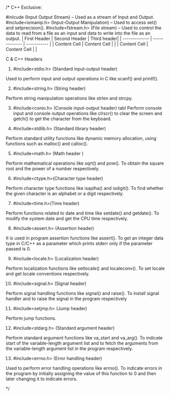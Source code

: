 /*
C++ Exclusive:

#inlcude<iostream> (Input Output Stream) – Used as a stream of Input and Output.
#include<iomanip.h> (Input-Output Manipulation) – Used to access set() and setprecision().
#include<fstream.h> (File stream) – Used to control the data to read from a file as an input and data to write into the file as an output.
| First Header  | Second Header | Third header|
| ------------- | ------------- | ----------- |
| Content Cell  | Content Cell  |             |
| Content Cell  | Content Cell  |             |

C & C++ Headers

1. #include<stdio.h>  (Standard input-output header)

Used to perform input and output operations in C like scanf() and printf().

2. #include<string.h> (String header)

Perform string manipulation operations like strlen and strcpy.

3. #include<conio.h> (Console input-output header)
tabl
Perform console input and console output operations like clrscr() to clear the screen and getch() to get the character from the keyboard.

4. #include<stdlib.h> (Standard library header)

Perform standard utility functions like dynamic memory allocation, using functions such as malloc() and calloc().

5. #include<math.h> (Math header )

Perform mathematical operations like sqrt() and pow(). To obtain the square root and the power of a number respectively.

6. #include<ctype.h>(Character type header)

Perform character type functions like isaplha() and isdigit(). To find whether the given character is an alphabet or a digit respectively.

7. #include<time.h>(Time header)

Perform functions related to date and time like setdate() and getdate(). To modify the system date and get the CPU time respectively.

8. #include<assert.h> (Assertion header)

It is used in program assertion functions like assert(). To get an integer data type in C/C++ as a parameter which prints stderr only if the parameter passed is 0.

9. #include<locale.h> (Localization header)

Perform localization functions like setlocale() and localeconv(). To set locale and get locale conventions respectively.

10. #include<signal.h> (Signal header)

Perform signal handling functions like signal() and raise(). To install signal handler and to raise the signal in the program respectively

11. #include<setjmp.h> (Jump header)

Perform jump functions.

12. #include<stdarg.h> (Standard argument header)

Perform standard argument functions like va_start and va_arg(). To indicate start of the variable-length argument list and to fetch the arguments from the variable-length argument list in the program respectively.

13. #include<errno.h> (Error handling header)

Used to perform error handling operations like errno(). To indicate errors in the program by initially assigning the value of this function to 0 and then later changing it to indicate errors.

*/


